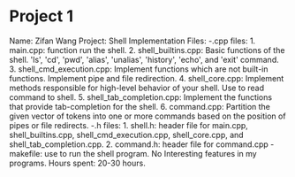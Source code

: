 # Project 1
Name: Zifan Wang
Project: Shell Implementation
Files: 
    -.cpp files:
       1. main.cpp: function run the shell.
       2. shell_builtins.cpp: Basic functions of the shell. 'ls', 'cd', 'pwd', 'alias', 'unalias', 'history', 'echo', and 'exit' command.
       3. shell_cmd_execution.cpp: Implement functions which are not built-in functions. Implement pipe and file redirection.
       4. shell_core.cpp: Implement methods responsible for high-level behavior of your shell. Use to read command to shell.
       5. shell_tab_completion.cpp: Implement the functions that provide tab-completion for the shell.
       6. command.cpp: Partition the given vector of tokens into one or more commands based on the position of pipes or file redirects.
    -.h files:
       1. shell.h: header file for main.cpp, shell_builtins.cpp, shell_cmd_execution.cpp, shell_core.cpp, and shell_tab_completion.cpp.
       2. command.h: header file for command.cpp
    -makefile: use to run the shell program.
No Interesting features in my programs.
Hours spent: 20-30 hours.